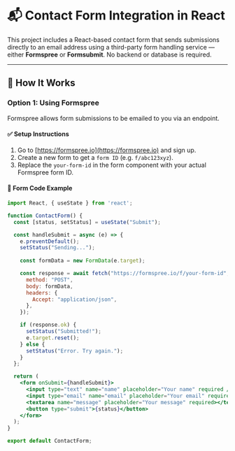 # 📬 Contact Form Integration in React

This project includes a React-based contact form that sends submissions directly to an email address using a third-party form handling service — either **Formspree** or **Formsubmit**. No backend or database is required.

---

## 🚀 How It Works

### Option 1: Using **Formspree**

Formspree allows form submissions to be emailed to you via an endpoint.

#### ✅ Setup Instructions

1. Go to [https://formspree.io](https://formspree.io) and sign up.
2. Create a new form to get a `form ID` (e.g. `f/abc123xyz`).
3. Replace the `your-form-id` in the form component with your actual Formspree form ID.

#### 🧱 Form Code Example

```jsx
import React, { useState } from 'react';

function ContactForm() {
  const [status, setStatus] = useState("Submit");

  const handleSubmit = async (e) => {
    e.preventDefault();
    setStatus("Sending...");
    
    const formData = new FormData(e.target);

    const response = await fetch("https://formspree.io/f/your-form-id", {
      method: "POST",
      body: formData,
      headers: {
        Accept: "application/json",
      },
    });

    if (response.ok) {
      setStatus("Submitted!");
      e.target.reset();
    } else {
      setStatus("Error. Try again.");
    }
  };

  return (
    <form onSubmit={handleSubmit}>
      <input type="text" name="name" placeholder="Your name" required />
      <input type="email" name="email" placeholder="Your email" required />
      <textarea name="message" placeholder="Your message" required></textarea>
      <button type="submit">{status}</button>
    </form>
  );
}

export default ContactForm;

